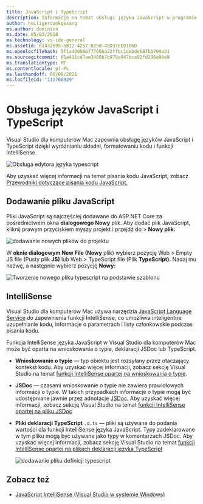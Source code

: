 ```yaml
---
title: JavaScript i TypeScript
description: Informacje na temat obsługi języka JavaScript w programie Visual Studio dla komputerów Mac
author: heiligerdankgesang
ms.author: dominicn
ms.date: 05/03/2018
ms.technology: vs-ide-general
ms.assetid: 61432695-5B12-4257-B250-48D37EED106D
ms.openlocfilehash: 5f1a400506f7766ba22ffbc1debde687b1709a21
ms.sourcegitcommit: 01a411cd7ae3488b7b979a947bca92fd296a98e9
ms.translationtype: MT
ms.contentlocale: pl-PL
ms.lasthandoff: 06/09/2021
ms.locfileid: "111760929"
---
```

# <a name="javascript-and-typescript-support"></a>Obsługa języków JavaScript i TypeScript

Visual Studio dla komputerów Mac zapewnia obsługę języków JavaScript i TypeScript dzięki wyróżnianiu składni, formatowaniu kodu i funkcji IntelliSense.

![Obsługa edytora języka typescript](/visualstudio/mac/media/tsjseditor-2019.gif)

Aby uzyskać więcej informacji na temat pisania kodu JavaScript, zobacz [Przewodniki dotyczące pisania kodu JavaScript.](/scripting/javascript/writing-javascript-code)

## <a name="adding-a-javascript-file"></a>Dodawanie pliku JavaScript

Pliki JavaScript są najczęściej dodawane do ASP.NET Core za pośrednictwem okna **dialogowego Nowy** plik. Aby dodać plik JavaScript, kliknij prawym przyciskiem myszy projekt i przejdź do > **Nowy plik:**

![dodawanie nowych plików do projektu](media/javascript-image1.png)

W **oknie dialogowym New File (Nowy** plik) wybierz pozycję Web > Empty JS file (Pusty plik **JS)** lub Web > TypeScript file (Plik **TypeScript).** Nadaj mu nazwę, a następnie wybierz pozycję **Nowy:**

![Tworzenie nowego pliku typescript na podstawie szablonu](media/javascript-image2.png)

## <a name="intellisense"></a>IntelliSense

Visual Studio dla komputerów Mac używa narzędzia [JavaScript Language Service](/visualstudio/ide/javascript-intellisense) do zapewnienia funkcji IntelliSense, co umożliwia inteligentne uzupełnianie kodu, informacje o parametrach i listy członkowskie podczas pisania kodu.

Funkcja IntelliSense języka JavaScript w Visual Studio dla komputerów Mac może być oparta na wnioskowania o typie, deklaracji JSDoc lub TypeScript.

- **Wnioskowanie o typie** — typ obiektu jest rozsyłany przez otaczający kontekst kodu. Aby uzyskać więcej informacji, zobacz sekcję Visual Studio na temat [funkcji IntelliSense opartej na wnioskowania o typie](/visualstudio/ide/javascript-intellisense#intellisense-based-on-type-inference).
- **JSDoc** — czasami wnioskowanie o typie nie zawiera prawidłowych informacji o typie. W takich przypadkach informacje o typie mogą być udostępniane jawnie przez adnotacje [JSDoc.](https://jsdoc.app/about-getting-started.html) Aby uzyskać więcej informacji, zobacz sekcję Visual Studio na temat [funkcji IntelliSense opartej na pliku JSDoc](/visualstudio/ide/javascript-intellisense#intellisense-based-on-jsdoc)
- **Pliki deklaracji TypeScript** `.d.ts` — pliki są używane do podania wartości dla funkcji IntelliSense języka JavaScript. Typy zadeklarowane w tym pliku mogą być używane jako typy w komentarzach JSDoc. Aby uzyskać więcej informacji, zobacz sekcję Visual Studio na temat [funkcji IntelliSense opartej na plikach deklaracji języka TypeScript](/visualstudio/ide/javascript-intellisense#intellisense-based-on-typescript-declaration-files)

    ![dodawanie pliku definicji typescript](media/javascript-image3.png)

## <a name="see-also"></a>Zobacz też

- [JavaScript IntelliSense (Visual Studio w systemie Windows)](/visualstudio/ide/javascript-intellisense)
